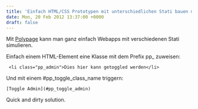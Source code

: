 ```yaml
---
title: 'Einfach HTML/CSS Prototypen mit unterschiedlichen Stati bauen mit Polypage'
date: Mon, 20 Feb 2012 13:37:00 +0000
draft: false
---
```


Mit [Polypage](https://github.com/andykent/polypage) kann man ganz einfach Webapps mit verschiedenen Stati simulieren.

Einfach einem HTML-Element eine Klasse mit dem Prefix pp\_ zuweisen:

```
 <li class="pp_admin">Dies hier kann getoggled werden</li> 
```

Und mit einem #pp\_toggle\_class\_name triggern:

```
[Toggle Admin](#pp_toggle_admin)
```

Quick and dirty solution.